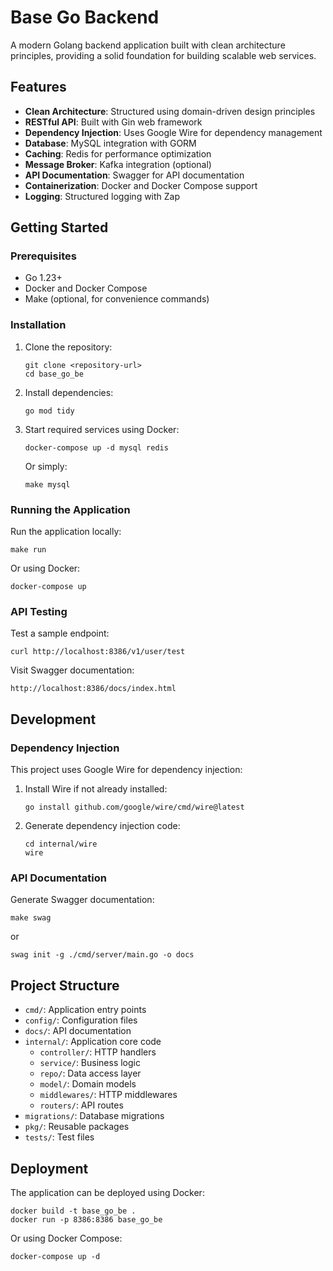 # Base Go Backend

A modern Golang backend application built with clean architecture principles, providing a solid foundation for building scalable web services.

## Features

- **Clean Architecture**: Structured using domain-driven design principles
- **RESTful API**: Built with Gin web framework
- **Dependency Injection**: Uses Google Wire for dependency management
- **Database**: MySQL integration with GORM
- **Caching**: Redis for performance optimization
- **Message Broker**: Kafka integration (optional)
- **API Documentation**: Swagger for API documentation
- **Containerization**: Docker and Docker Compose support
- **Logging**: Structured logging with Zap

## Getting Started

### Prerequisites

- Go 1.23+
- Docker and Docker Compose
- Make (optional, for convenience commands)

### Installation

1. Clone the repository:
   ```
   git clone <repository-url>
   cd base_go_be
   ```

2. Install dependencies:
   ```
   go mod tidy
   ```

3. Start required services using Docker:
   ```
   docker-compose up -d mysql redis
   ```
   
   Or simply:
   ```
   make mysql
   ```

### Running the Application

Run the application locally:
```
make run
```

Or using Docker:
```
docker-compose up
```

### API Testing

Test a sample endpoint:
```
curl http://localhost:8386/v1/user/test
```

Visit Swagger documentation:
```
http://localhost:8386/docs/index.html
```

## Development

### Dependency Injection

This project uses Google Wire for dependency injection:

1. Install Wire if not already installed:
   ```
   go install github.com/google/wire/cmd/wire@latest
   ```

2. Generate dependency injection code:
   ```
   cd internal/wire
   wire
   ```

### API Documentation

Generate Swagger documentation:
```
make swag
```
or
```
swag init -g ./cmd/server/main.go -o docs
```

## Project Structure

- `cmd/`: Application entry points
- `config/`: Configuration files
- `docs/`: API documentation
- `internal/`: Application core code
  - `controller/`: HTTP handlers
  - `service/`: Business logic
  - `repo/`: Data access layer
  - `model/`: Domain models
  - `middlewares/`: HTTP middlewares
  - `routers/`: API routes
- `migrations/`: Database migrations
- `pkg/`: Reusable packages
- `tests/`: Test files

## Deployment

The application can be deployed using Docker:

```
docker build -t base_go_be .
docker run -p 8386:8386 base_go_be
```

Or using Docker Compose:

```
docker-compose up -d
```